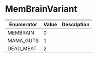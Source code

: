# MemBrainVariant

| Enumerator | Value | Description |
| ---------- | ----- | ----------- |
| MEMBRAIN   | 0     |             |
| MAMA\_GUTS | 1     |             |
| DEAD\_MEAT | 2     |             |
